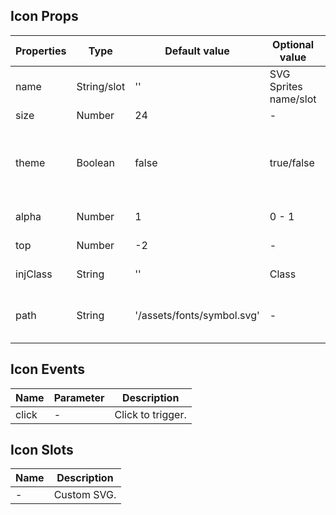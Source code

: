 ## Icon Props

| Properties | Type        | Default value              | Optional value | required | Description                                                           |
| ---------- | ----------- | -------------------------- | -------------- | -------- | --------------------------------------------------------------------- |
| name       | String/slot | ''                         | SVG Sprites name/slot     | Y        | Icon name.                                                            |
| size       | Number      | 24                         | -              | N        | Icon size.                                                            |
| theme      | Boolean     | false                      | true/false     | N        | Whether to follow the theme color (including bright and dark colors). |
| alpha      | Number      | 1                          | 0 - 1          | N        | Icon transparency.                                                    |
| top        | Number      | -2                         | -              | N        | Disposal up and down.                                                 |
| injClass   | String      | ''                         | Class          | N        | Inject the CSS name.                                                  |
| path       | String      | '/assets/fonts/symbol.svg' | -              | N        | The project stores the path of symbol.svg.                            |

## Icon Events

| Name  | Parameter | Description       |
| ----- | --------- | ----------------- |
| click | -         | Click to trigger. |

## Icon Slots

| Name | Description |
| ---- | ----------- |
| -    | Custom SVG. |
